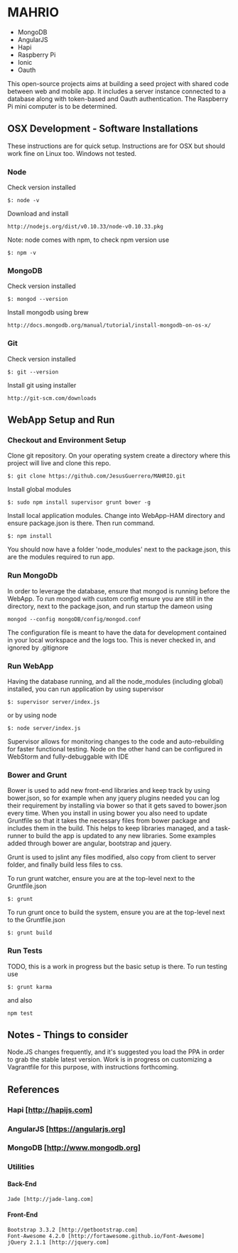 # MAHRIO
  - MongoDB
  - AngularJS
  - Hapi
  - Raspberry Pi
  - Ionic
  - Oauth

This open-source projects aims at building a seed project with shared code between web and mobile app. It includes a server instance connected to a database along with token-based and Oauth authentication. The Raspberry Pi mini computer is to be determined.

## OSX Development - Software Installations
These instructions are for quick setup. Instructions are for OSX but should work fine on Linux too. Windows not tested.
### Node
Check version installed

    $: node -v

Download and install

    http://nodejs.org/dist/v0.10.33/node-v0.10.33.pkg

Note: node comes with npm, to check npm version use

    $: npm -v

### MongoDB
Check version installed

    $: mongod --version

Install mongodb using brew

    http://docs.mongodb.org/manual/tutorial/install-mongodb-on-os-x/

### Git
Check version installed

    $: git --version

Install git using installer

    http://git-scm.com/downloads

## WebApp Setup and Run
### Checkout and Environment Setup
Clone git repository. On your operating system create a directory where this project will live and clone this repo.

    $: git clone https://github.com/JesusGuerrero/MAHRIO.git

Install global modules

    $: sudo npm install supervisor grunt bower -g

Install local application modules. Change into WebApp-HAM directory and ensure package.json is there. Then run command.

    $: npm install

You should now have a folder 'node_modules' next to the package.json, this are the modules required to run app.

### Run MongoDb
In order to leverage the database, ensure that mongod is running before the WebApp. To run mongod with custom config
ensure you are still in the directory, next to the package.json, and run startup the dameon using

    mongod --config mongoDB/config/mongod.conf

The configuration file is meant to have the data for development contained in your local workspace and the logs too.
This is never checked in, and ignored by .gitignore

### Run WebApp
Having the database running, and all the node_modules (including global) installed, you can run application by
using supervisor

    $: supervisor server/index.js

or by using node

    $: node server/index.js

Supervisor allows for monitoring changes to the code and auto-rebuilding for faster functional testing. Node on the
other hand can be configured in WebStorm and fully-debuggable with IDE

### Bower and Grunt
Bower is used to add new front-end libraries and keep track by using bower.json, so for example when any jquery plugins
needed you can log their requirement by installing via bower so that it gets saved to bower.json every time. When you
install in using bower you also need to update Gruntfile so that it takes the necessary files from bower package and
includes them in the build. This helps to keep libraries managed, and a task-runner to build the app is updated to any
new libraries. Some examples added through bower are angular, bootstrap and jquery.

Grunt is used to jslint any files modified, also copy from client to server folder, and finally build less files to css.

To run grunt watcher, ensure you are at the top-level next to the Gruntfile.json

    $: grunt

To run grunt once to build the system, ensure you are at the top-level next to the Gruntfile.json

    $: grunt build

### Run Tests
TODO, this is a work in progress but the basic setup is there. To run testing use

    $: grunt karma

and also

    npm test
## Notes - Things to consider

Node.JS changes frequently, and it's suggested you load the PPA in order to grab the stable latest version.  Work is in progress on customizing a Vagrantfile for this purpose, with instructions forthcoming.

## References
### Hapi [http://hapijs.com]
### AngularJS [https://angularjs.org]
### MongoDB [http://www.mongodb.org]

### Utilities
#### Back-End

    Jade [http://jade-lang.com]

#### Front-End

    Bootstrap 3.3.2 [http://getbootstrap.com]
    Font-Awesome 4.2.0 [http://fortawesome.github.io/Font-Awesome]
    jQuery 2.1.1 [http://jquery.com]
